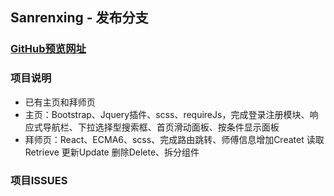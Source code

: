 ## Sanrenxing - 发布分支

### [GitHub预览网址](https://xlldll.github.io/Sanrenxing-Demo/)

### 项目说明
- 已有主页和拜师页
- 主页：Bootstrap、Jquery插件、scss、requireJs，完成登录注册模块、响应式导航栏、下拉选择型搜索框、首页滑动面板、按条件显示面板
- 拜师页：React、ECMA6、scss、完成路由跳转、师傅信息增加Createt 读取 Retrieve 更新Update 删除Delete、拆分组件

### 项目ISSUES
